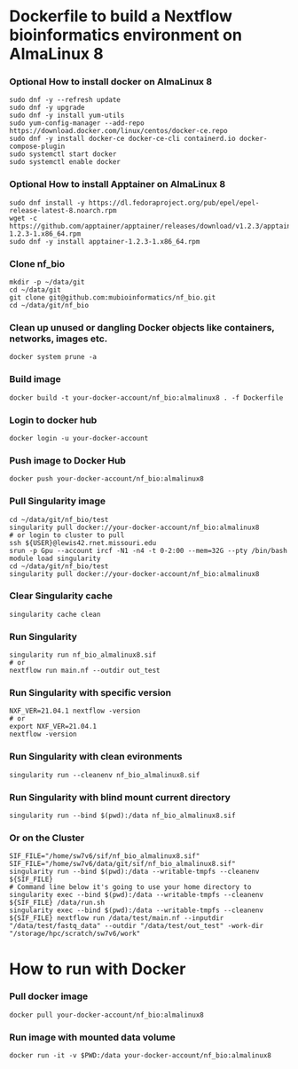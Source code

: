 # Dockerfile to build a Nextflow bioinformatics environment on AlmaLinux 8 

### Optional How to install docker on AlmaLinux 8    
```
sudo dnf -y --refresh update
sudo dnf -y upgrade
sudo dnf -y install yum-utils
sudo yum-config-manager --add-repo https://download.docker.com/linux/centos/docker-ce.repo
sudo dnf -y install docker-ce docker-ce-cli containerd.io docker-compose-plugin
sudo systemctl start docker
sudo systemctl enable docker
```

### Optional How to install Apptainer on AlmaLinux 8  
```  
sudo dnf install -y https://dl.fedoraproject.org/pub/epel/epel-release-latest-8.noarch.rpm
wget -c https://github.com/apptainer/apptainer/releases/download/v1.2.3/apptainer-1.2.3-1.x86_64.rpm
sudo dnf -y install apptainer-1.2.3-1.x86_64.rpm 
```

### Clone nf_bio
```
mkdir -p ~/data/git
cd ~/data/git
git clone git@github.com:mubioinformatics/nf_bio.git
cd ~/data/git/nf_bio
```

### Clean up unused or dangling Docker objects like containers, networks, images etc.
```
docker system prune -a
```

### Build image
```
docker build -t your-docker-account/nf_bio:almalinux8 . -f Dockerfile
```

### Login to docker hub
```
docker login -u your-docker-account
```

### Push image to Docker Hub
```
docker push your-docker-account/nf_bio:almalinux8
```

### Pull Singularity image
```
cd ~/data/git/nf_bio/test
singularity pull docker://your-docker-account/nf_bio:almalinux8
# or login to cluster to pull
ssh ${USER}@lewis42.rnet.missouri.edu
srun -p Gpu --account ircf -N1 -n4 -t 0-2:00 --mem=32G --pty /bin/bash
module load singularity
cd ~/data/git/nf_bio/test
singularity pull docker://your-docker-account/nf_bio:almalinux8
```

### Clear Singularity cache
```
singularity cache clean
```

### Run Singularity
```
singularity run nf_bio_almalinux8.sif
# or
nextflow run main.nf --outdir out_test
```

### Run Singularity with specific version
```
NXF_VER=21.04.1 nextflow -version
# or
export NXF_VER=21.04.1
nextflow -version
```

### Run Singularity with clean evironments
```
singularity run --cleanenv nf_bio_almalinux8.sif
```

### Run Singularity with blind mount current directory
```
singularity run --bind $(pwd):/data nf_bio_almalinux8.sif
```

### Or on the Cluster
```
SIF_FILE="/home/sw7v6/sif/nf_bio_almalinux8.sif"
SIF_FILE="/home/sw7v6/data/git/sif/nf_bio_almalinux8.sif"
singularity run --bind $(pwd):/data --writable-tmpfs --cleanenv ${SIF_FILE}
# Command line below it's going to use your home directory to
singularity exec --bind $(pwd):/data --writable-tmpfs --cleanenv ${SIF_FILE} /data/run.sh
singularity exec --bind $(pwd):/data --writable-tmpfs --cleanenv ${SIF_FILE} nextflow run /data/test/main.nf --inputdir "/data/test/fastq_data" --outdir "/data/test/out_test" -work-dir "/storage/hpc/scratch/sw7v6/work"
```

# How to run with Docker

### Pull docker image
```
docker pull your-docker-account/nf_bio:almalinux8
```

### Run image with mounted data volume
```
docker run -it -v $PWD:/data your-docker-account/nf_bio:almalinux8
```
